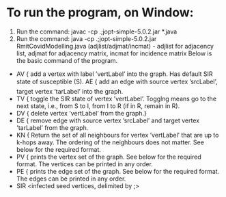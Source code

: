 # To run the program, on Window:

1. Run the command: javac -cp .;jopt-simple-5.0.2.jar *.java
2. Run the command: java -cp .;jopt-simple-5.0.2.jar RmitCovidModelling.java <yourChoice> (adjlist/adjmat/incmat)
		- adjlist for adjacency list, adjmat for adjacency matrix, incmat for incidence 		matrix
Below is the basic command of the program.

* AV <vertLabel> { add a vertex with label ’vertLabel’ into the graph. Has default SIR state of susceptible (S). AE <srcLabel> <tarLabel> { add an edge with source vertex ’srcLabel’, target
vertex ’tarLabel’ into the graph.
* TV <vertLabel> { toggle the SIR state of vertex ’vertLabel’. Togglng means go to the next state, i.e., from S to I, from I to R (if in R, remain in R).
* DV <vertLabel> { delete vertex ’vertLabel’ from the graph.}
* DE <srcLabel> <tarLabel> { remove edge with source vertex ’srcLabel’ and target vertex ’tarLabel’ from the graph.
* KN <k> <vertLabel> { Return the set of all neighbours for vertex ’vertLabel’ that are up to k-hops away. The ordering of the neighbours does not matter. See below
for the required format.
* PV { prints the vertex set of the graph. See below for the required format. The
vertices can be printed in any order.
* PE { prints the edge set of the graph. See below for the required format. The edges
can be printed in any order.
* SIR <infected seed vertices, delimited by ;> <infection probability> <recover
probability> 
 	
